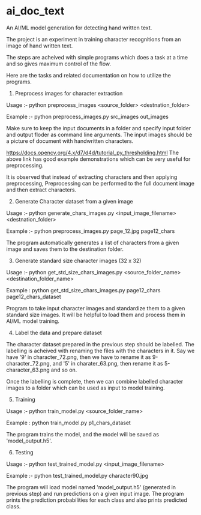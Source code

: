 # ai_doc_text
An AI/ML model generation for detecting hand written text.  

The project is an experiment in training character recognitions from an image of hand written text.

The steps are acheived with simple programs which does a task at a time and so gives maximum control of the flow.

Here are the tasks and related documentation on how to utilize the programs.

1. Preprocess images for character extraction

Usage :-
python preprocess_images <source_folder> <destnation_folder>

Example :-
python preprocess_images.py src_images out_images 

Make sure to keep the input documents in a folder and specify input folder and output floder as command line arguments.
The input images should be a picture of document with handwritten characters.

https://docs.opencv.org/4.x/d7/d4d/tutorial_py_thresholding.html
The above link has good example demonstrations which can be very useful for preprocessing.

It is observed that instead of extracting characters and then applying preprocessing,
Preprocessing can be performed to the full document image and then extract characters.

2. Generate Character dataset from a given image

Usage :-
python generate_chars_images.py <input_image_filename> <destnation_folder>

Example :-
python preprocess_images.py page_12.jpg page12_chars 

The program automatically generates a list of characters from a given image and saves them to the destination folder.

3. Generate standard size character images (32 x 32)

Usage :-
python get_std_size_chars_images.py <source_folder_name> <destination_folder_name>

Example :
python get_std_size_chars_images.py page12_chars page12_chars_dataset

Program to take input character images and standardize them to a given standard size images. It will be helpful to load them and process them in AI/ML model training.

4. Label the data and prepare dataset 

The character dataset prepared in the previous step should be labelled. The labelling is acheived with renaming the files with the characters in it.
Say we have '9' in character_72.png, then we have to rename it as 9-character_72.png, and '5' in charater_63.png, then rename it as 5-character_63.png and so on.

Once the labelling is complete, then we can combine labelled character images to a folder which can be used as input to model training.

5. Training

Usage :-
python train_model.py <source_folder_name> 

Example :
python train_model.py p1_chars_dataset

The program trains the model, and the model will be saved as 'model_output.h5'.

6. Testing

Usage :-
python test_trained_model.py <input_image_filename> 

Example :-
python test_trained_model.py character90.jpg 

The program will load model named 'model_output.h5' (generated in previous step) and run predictions on a given input image.
The program prints the prediction probabilities for each class and also prints predicted class.






